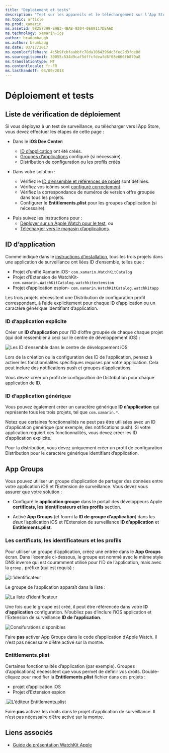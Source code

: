 ```yaml
---
title: "Déploiement et tests"
description: "Test sur les appareils et le téléchargement sur l’App Store"
ms.topic: article
ms.prod: xamarin
ms.assetid: 98257399-E9B3-4BAB-9204-0E89117DEA6D
ms.technology: xamarin-ios
author: bradumbaugh
ms.author: brumbaug
ms.date: 03/17/2017
ms.openlocfilehash: 4c5b9fcbfaabbfc78da1064396dc3fec2d3fde8d
ms.sourcegitcommit: 30055c534d9caf5dffcfdeafd6f08e666fb870a8
ms.translationtype: MT
ms.contentlocale: fr-FR
ms.lasthandoff: 03/09/2018
---
```

# <a name="deployment-and-testing"></a>Déploiement et tests

## <a name="deployment-checklist"></a>Liste de vérification de déploiement

Si vous déployez à un test de surveillance, ou télécharger vers l’App Store, vous devez effectuer les étapes de cette page :

- Dans le **iOS Dev Center**:
  - [ID d’application](#App_IDs) ont été créés.
  - [Groupes d’applications](#App_Groups) configuré (si nécessaire).
  - Distribution de configuration ou les profils créés

- Dans votre solution :

  - Vérifiez le [ID d’ensemble et références de projet](~/ios/watchos/get-started/installation.md) sont définies.
  - Vérifiez vos icônes sont [configuré correctement](~/ios/watchos/app-fundamentals/icons.md).
  - Vérifiez la correspondance de numéros de version offre groupée dans tous les projets.
  - Configurer le **Entitlements.plist** pour les groupes d’application (si nécessaire).

* Puis suivez les instructions pour :
  - [Déployer sur un Apple Watch pour le test](~/ios/watchos/deploy-test/device.md), ou
  - [Télécharger vers le magasin d’applications](~/ios/watchos/deploy-test/appstore.md).

<a name="App_IDs"/>

## <a name="app-ids"></a>ID d’application

Comme indiqué dans le [instructions d’installation](~/ios/watchos/get-started/installation.md), tous les trois projets dans une application de surveillance ont liées ID d’ensemble, telles que :

- Projet d’unifié Xamarin.iOS- `com.xamarin.WatchKitCatalog`
- Projet d’Extension de WatchKit- `com.xamarin.WatchKitCatalog.watchkitextension`
- Projet d’application espion- `com.xamarin.WatchKitCatalog.watchkitapp`

Les trois projets nécessitent une Distribution de configuration profil correspondant, à l’aide explicitement pour chaque ID d’application ou un caractère générique identifiant d’application.

### <a name="explicit-app-ids"></a>ID d’application explicite

Créer un **ID d’application** pour l’ID d’offre groupée de chaque chaque projet (qui doit ressembler à ceci sur le centre de développement iOS) :

![Les ID d’ensemble dans le centre de développement iOS](images/appids-specific-sml.png)

Lors de la création ou la configuration des ID de l’application, pensez à activer les fonctionnalités spécifiques requises par votre application. Cela peut inclure des notifications push et groupes d’applications.

Vous devez créer un profil de configuration de Distribution pour chaque application de ID.

### <a name="wildcard-app-id"></a>ID d’application générique

Vous pouvez également créer un caractère générique **ID d’application** qui représente tous les trois projets, tel que `com.xamarin.*`.

Notez que certaines fonctionnalités ne peut pas être utilisées avec un ID d’application générique (par exemple, des notifications push). Si votre application requiert ces fonctionnalités, vous devez créer les ID d’application explicite.

Pour la distribution, vous devez uniquement créer un profil de configuration Distribution pour le caractère générique identifiant d’application.

<a name="App_Groups" />

## <a name="app-groups"></a>App Groups

Vous pouvez utiliser un groupe d’application de partager des données entre votre application iOS et l’Extension de surveillance. Vous devez vous assurer que votre solution :

- Configuré le **application groupe** dans le portail des développeurs Apple **certificats, les identificateurs et les profils** section.

- Activé **App Groups** (et fourni la **ID de groupe d’application**) dans *les deux* l’application iOS et l’Extension de surveillance **ID d’application** et  **Entitlements.plist**.

### <a name="certificates-identifiers--profiles"></a>Les certificats, les identificateurs et les profils

Pour utiliser un groupe d’application, créez une entrée dans le **App Groups** écran. Dans l’exemple ci-dessous, le groupe est nommé avec le même style DNS inverse qui est couramment utilisé pour l’ID de l’application, mais avec la `group.` préfixe (qui est requis) :

![L’identificateur](images/appgroups-new-sml.png)

Le groupe de l’application apparaît dans la liste :

![La liste d’identificateur](images/appgroups-setup-sml.png)

Une fois que le groupe est créé, il peut être référencée dans votre **ID d’application** configuration. N’oubliez pas d’inclure l’iOS application et l’Extension de surveillance **ID de l’application**.

![Consifurations disponibles](images/appgroups-sml.png)

Faire **pas** activer App Groups dans le code d’application d’Apple Watch. Il n’est pas nécessaire d’être activé sur la montre.

### <a name="entitlementsplist"></a>Entitlements.plist

Certaines fonctionnalités d’application (par exemple). Groupes d’applications) nécessitent que vous permet de définir vos droits.
Double-cliquez pour modifier la **Entitlements.plist** fichier dans ces projets :

- projet d’application iOS
- Projet d’Extension espion

.![L’éditeur Entitlements.plist](images/entitlements-plist-sml.png)

Faire **pas** activez les droits dans le projet d’application de surveillance. Il n’est pas nécessaire d’être activé sur la montre.

## <a name="related-links"></a>Liens associés

- [Guide de présentation WatchKit Apple](https://developer.apple.com/app-store/watch/)
